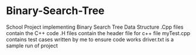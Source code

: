 # Binary-Search-Tree
School Project implementing Binary Search Tree Data Structure
.Cpp files contain the C++ code
.H files contain the header file for c++ file
myTest.cpp contains test cases written by me to ensure code works
driver.txt is a sample run of project
